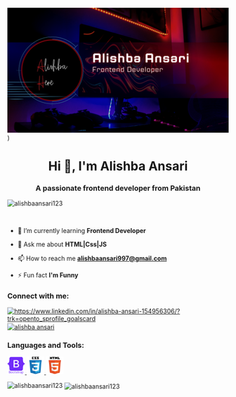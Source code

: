  ![logo](https://github.com/alishbaansari123/alishbaansari123/blob/main/banner.png))
  <h1 align="center">Hi 👋, I'm Alishba Ansari</h1>
<h3 align="center">A passionate frontend developer from Pakistan</h3>

<p align="left"> <img src="https://komarev.com/ghpvc/?username=alishbaansari123&label=Profile%20views&color=0e75b6&style=flat" alt="alishbaansari123" /> </p>

<img src="" alt="">

- 🌱 I’m currently learning **Frontend Developer**

- 💬 Ask me about **HTML|Css|JS**

- 📫 How to reach me **alishbaansari997@gmail.com**

- ⚡ Fun fact **I'm Funny**

<h3 align="left">Connect with me:</h3>
<p align="left">
<a href="https://linkedin.com/in/https://www.linkedin.com/in/alishba-ansari-154956306/?trk=opento_sprofile_goalscard" target="blank"><img align="center" src="https://raw.githubusercontent.com/rahuldkjain/github-profile-readme-generator/master/src/images/icons/Social/linked-in-alt.svg" alt="https://www.linkedin.com/in/alishba-ansari-154956306/?trk=opento_sprofile_goalscard" height="30" width="40" /></a>
<a href="https://fb.com/alishba ansari" target="blank"><img align="center" src="https://raw.githubusercontent.com/rahuldkjain/github-profile-readme-generator/master/src/images/icons/Social/facebook.svg" alt="alishba ansari" height="30" width="40" /></a>
</p>

<h3 align="left">Languages and Tools:</h3>
<p align="left"> <a href="https://getbootstrap.com" target="_blank" rel="noreferrer"> <img src="https://raw.githubusercontent.com/devicons/devicon/master/icons/bootstrap/bootstrap-plain-wordmark.svg" alt="bootstrap" width="40" height="40"/> </a> <a href="https://www.w3schools.com/css/" target="_blank" rel="noreferrer"> <img src="https://raw.githubusercontent.com/devicons/devicon/master/icons/css3/css3-original-wordmark.svg" alt="css3" width="40" height="40"/> </a> <a href="https://www.w3.org/html/" target="_blank" rel="noreferrer"> <img src="https://raw.githubusercontent.com/devicons/devicon/master/icons/html5/html5-original-wordmark.svg" alt="html5" width="40" height="40"/> </a> </p>

<p><img align="left" src="https://github-readme-stats.vercel.app/api/top-langs?username=alishbaansari123&show_icons=true&locale=en&layout=compact" alt="alishbaansari123" /></p>

<p>&nbsp;<img align="center" src="https://github-readme-stats.vercel.app/api?username=alishbaansari123&show_icons=true&locale=en" alt="alishbaansari123" /></p>
